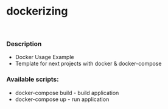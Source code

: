 # dockerizing

<br>

### Description
* Docker Usage Example
* Template for next projects with docker & docker-compose


### Available scripts:
* docker-compose build - build application
* docker-compose up - run application
